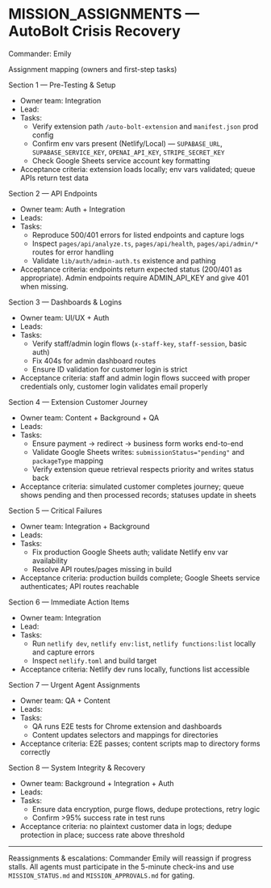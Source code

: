 # MISSION_ASSIGNMENTS — AutoBolt Crisis Recovery

Commander: Emily

Assignment mapping (owners and first-step tasks)

Section 1 — Pre-Testing & Setup
- Owner team: Integration
- Lead: 
- Tasks:
  - Verify extension path `/auto-bolt-extension` and `manifest.json` prod config
  - Confirm env vars present (Netlify/Local) — `SUPABASE_URL`, `SUPABASE_SERVICE_KEY`, `OPENAI_API_KEY`, `STRIPE_SECRET_KEY`
  - Check Google Sheets service account key formatting
- Acceptance criteria: extension loads locally; env vars validated; queue APIs return test data

Section 2 — API Endpoints
- Owner team: Auth + Integration
- Leads: 
- Tasks:
  - Reproduce 500/401 errors for listed endpoints and capture logs
  - Inspect `pages/api/analyze.ts`, `pages/api/health`, `pages/api/admin/*` routes for error handling
  - Validate `lib/auth/admin-auth.ts` existence and pathing
- Acceptance criteria: endpoints return expected status (200/401 as appropriate). Admin endpoints require ADMIN_API_KEY and give 401 when missing.

Section 3 — Dashboards & Logins
- Owner team: UI/UX + Auth
- Leads: 
- Tasks:
  - Verify staff/admin login flows (`x-staff-key`, `staff-session`, basic auth)
  - Fix 404s for admin dashboard routes
  - Ensure ID validation for customer login is strict
- Acceptance criteria: staff and admin login flows succeed with proper credentials only, customer login validates email properly

Section 4 — Extension Customer Journey
- Owner team: Content + Background + QA
- Leads: 
- Tasks:
  - Ensure payment -> redirect -> business form works end-to-end
  - Validate Google Sheets writes: `submissionStatus="pending"` and `packageType` mapping
  - Verify extension queue retrieval respects priority and writes status back
- Acceptance criteria: simulated customer completes journey; queue shows pending and then processed records; statuses update in sheets

Section 5 — Critical Failures
- Owner team: Integration + Background
- Leads: 
- Tasks:
  - Fix production Google Sheets auth; validate Netlify env var availability
  - Resolve API routes/pages missing in build
- Acceptance criteria: production builds complete; Google Sheets service authenticates; API routes reachable

Section 6 — Immediate Action Items
- Owner team: Integration
- Lead: 
- Tasks:
  - Run `netlify dev`, `netlify env:list`, `netlify functions:list` locally and capture errors
  - Inspect `netlify.toml` and build target
- Acceptance criteria: Netlify dev runs locally, functions list accessible

Section 7 — Urgent Agent Assignments
- Owner team: QA + Content
- Leads: 
- Tasks:
  - QA runs E2E tests for Chrome extension and dashboards
  - Content updates selectors and mappings for directories
- Acceptance criteria: E2E passes; content scripts map to directory forms correctly

Section 8 — System Integrity & Recovery
- Owner team: Background + Integration + Auth
- Leads: 
- Tasks:
  - Ensure data encryption, purge flows, dedupe protections, retry logic
  - Confirm >95% success rate in test runs
- Acceptance criteria: no plaintext customer data in logs; dedupe protection in place; success rate above threshold

---

Reassignments & escalations: Commander Emily will reassign if progress stalls. All agents must participate in the 5-minute check-ins and use `MISSION_STATUS.md` and `MISSION_APPROVALS.md` for gating.
